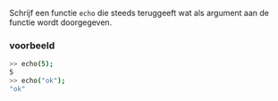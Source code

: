 Schrijf een functie `echo` die steeds teruggeeft wat als argument aan de functie wordt doorgegeven.

### voorbeeld

```bash
>> echo(5); 
5
>> echo("ok");
"ok"
```
